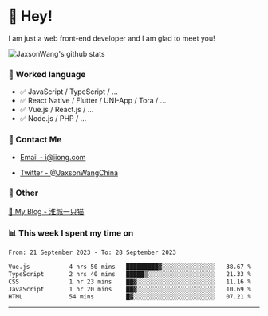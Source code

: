# 👋 Hey!

I am just a web front-end developer and I am glad to meet you!

![JaxsonWang's github stats](https://github-readme-stats.vercel.app/api?username=JaxsonWang&&show_icons=true&&title_color=1abc9c&&icon_color=1abc9c)


### 📝 Worked language

- ✅ JavaScript / TypeScript / ...
- ✅ React Native / Flutter / UNI-App / Tora / ...
- ✅ Vue.js / React.js / ...
- ✅ Node.js / PHP / ...

### 📮 Contact Me

- [Email - i@iiong.com](mailto:i@iiong.com)

- [Twitter - @JaxsonWangChina](https://twitter.com/JaxsonWangChina)

### 🤪 Other

[📌 My Blog - 淮城一只猫](https://iiong.com)

### 📊 This week I spent my time on

<!--START_SECTION:waka-->

```txt
From: 21 September 2023 - To: 28 September 2023

Vue.js           4 hrs 50 mins   █████████▓░░░░░░░░░░░░░░░   38.67 %
TypeScript       2 hrs 40 mins   █████▒░░░░░░░░░░░░░░░░░░░   21.33 %
CSS              1 hr 23 mins    ██▓░░░░░░░░░░░░░░░░░░░░░░   11.16 %
JavaScript       1 hr 20 mins    ██▓░░░░░░░░░░░░░░░░░░░░░░   10.69 %
HTML             54 mins         █▓░░░░░░░░░░░░░░░░░░░░░░░   07.21 %
```

<!--END_SECTION:waka-->

---
